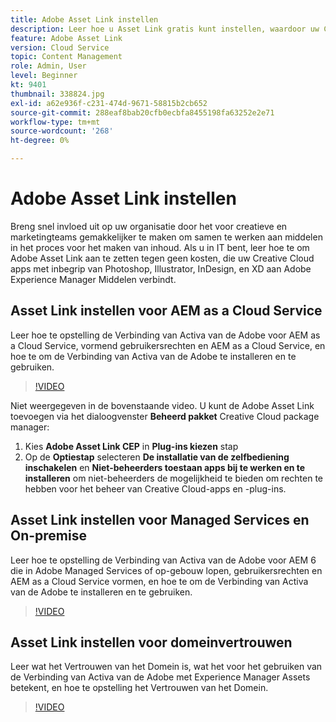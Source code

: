 ```yaml
---
title: Adobe Asset Link instellen
description: Leer hoe u Asset Link gratis kunt instellen, waardoor uw Creative Cloud-apps, zoals Photoshop, Illustrator, InDesign en XD, worden verbonden met Adobe Experience Manager Assets.
feature: Adobe Asset Link
version: Cloud Service
topic: Content Management
role: Admin, User
level: Beginner
kt: 9401
thumbnail: 338824.jpg
exl-id: a62e936f-c231-474d-9671-58815b2cb652
source-git-commit: 288eaf8bab20cfb0ecbfa8455198fa63252e2e71
workflow-type: tm+mt
source-wordcount: '268'
ht-degree: 0%

---
```


# Adobe Asset Link instellen

Breng snel invloed uit op uw organisatie door het voor creatieve en marketingteams gemakkelijker te maken om samen te werken aan middelen in het proces voor het maken van inhoud. Als u in IT bent, leer hoe te om Adobe Asset Link aan te zetten tegen geen kosten, die uw Creative Cloud apps met inbegrip van Photoshop, Illustrator, InDesign, en XD aan Adobe Experience Manager Middelen verbindt.

## Asset Link instellen voor AEM as a Cloud Service

Leer hoe te opstelling de Verbinding van Activa van de Adobe voor AEM as a Cloud Service, vormend gebruikersrechten en AEM as a Cloud Service, en hoe te om de Verbinding van Activa van de Adobe te installeren en te gebruiken.

>[!VIDEO](https://video.tv.adobe.com/v/338824?quality=12&learn=on)

Niet weergegeven in de bovenstaande video. U kunt de Adobe Asset Link toevoegen via het dialoogvenster __Beheerd pakket__ Creative Cloud package manager:

1. Kies __Adobe Asset Link CEP__ in __Plug-ins kiezen__ stap
2. Op de __Optiestap__ selecteren __De installatie van de zelfbediening inschakelen__ en __Niet-beheerders toestaan apps bij te werken en te installeren__ om niet-beheerders de mogelijkheid te bieden om rechten te hebben voor het beheer van Creative Cloud-apps en -plug-ins.

## Asset Link instellen voor Managed Services en On-premise

Leer hoe te opstelling de Verbinding van Activa van de Adobe voor AEM 6 die in Adobe Managed Services of op-gebouw lopen, gebruikersrechten en AEM as a Cloud Service vormen, en hoe te om de Verbinding van Activa van de Adobe te installeren en te gebruiken.

>[!VIDEO](https://video.tv.adobe.com/v/338823?quality=12&learn=on)


## Asset Link instellen voor domeinvertrouwen

Leer wat het Vertrouwen van het Domein is, wat het voor het gebruiken van de Verbinding van Activa van de Adobe met Experience Manager Assets betekent, en hoe te opstelling het Vertrouwen van het Domein.

>[!VIDEO](https://video.tv.adobe.com/v/338825?quality=12&learn=on)
